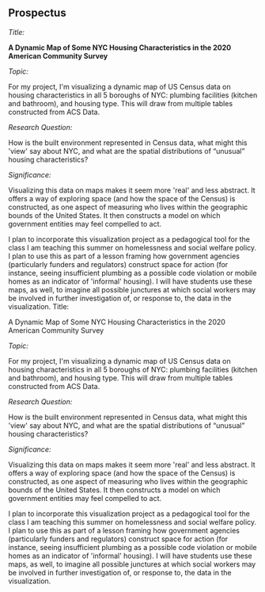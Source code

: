 ## Prospectus

*Title:*

**A Dynamic Map of Some NYC Housing Characteristics in the 2020 American Community Survey**

*Topic:*

For my project, I'm visualizing a dynamic map of US Census data on housing characteristics in all 5 boroughs of NYC: plumbing facilities (kitchen and bathroom), and housing type. This will draw from multiple tables constructed from ACS Data.

*Research Question:*

How is the built environment represented in Census data, what might this 'view' say about NYC, and what are the spatial distributions of “unusual” housing characteristics?

*Significance:* 

Visualizing this data on maps makes it seem more 'real' and less abstract. It offers a way of exploring space (and how the space of the Census) is constructed, as one aspect of measuring who lives within the geographic bounds of the United States. It then constructs a model on which government entities may feel compelled to act.

I plan to incorporate this visualization project as a pedagogical tool for the class I am teaching this summer on homelessness and social welfare policy. I plan to use this as part of a lesson framing how government agencies (particularly funders and regulators) construct space for action (for instance, seeing insufficient plumbing as a possible code violation or mobile homes as an indicator of 'informal' housing). I will have students use these maps, as well, to imagine all possible junctures at which social workers may be involved in further investigation of, or response to, the data in the visualization.
Title:

A Dynamic Map of Some NYC Housing Characteristics in the 2020 American Community Survey

*Topic:*

For my project, I'm visualizing a dynamic map of US Census data on housing characteristics in all 5 boroughs of NYC: plumbing facilities (kitchen and bathroom), and housing type. This will draw from multiple tables constructed from ACS Data.

*Research Question:*

How is the built environment represented in Census data, what might this 'view' say about NYC, and what are the spatial distributions of “unusual” housing characteristics?

*Significance:*

Visualizing this data on maps makes it seem more 'real' and less abstract. It offers a way of exploring space (and how the space of the Census) is constructed, as one aspect of measuring who lives within the geographic bounds of the United States. It then constructs a model on which government entities may feel compelled to act.

I plan to incorporate this visualization project as a pedagogical tool for the class I am teaching this summer on homelessness and social welfare policy. I plan to use this as part of a lesson framing how government agencies (particularly funders and regulators) construct space for action (for instance, seeing insufficient plumbing as a possible code violation or mobile homes as an indicator of 'informal' housing). I will have students use these maps, as well, to imagine all possible junctures at which social workers may be involved in further investigation of, or response to, the data in the visualization.
